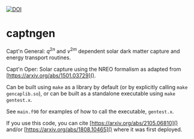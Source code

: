 [![DOI](https://zenodo.org/badge/103404474.svg)](https://zenodo.org/badge/latestdoi/103404474)
# captngen

Capt'n General: $q^{2n}$ and $v^{2m}$ dependent solar dark matter capture and energy transport routines.

Capt'n Oper: Solar capture using the NREO formalism as adapted from [https://arxiv.org/abs/1501.03729]().

Can be built using `make` as a library by default (or by explicitly calling `make gencaplib.so`), or can be built as a standalone executable using `make gentest.x`.

See `main.f90` for examples of how to call the executable, `gentest.x`.

If you use this code, you can cite [https://arxiv.org/abs/2105.06810]() and/or [https://arxiv.org/abs/1808.10465]() where it was first deployed.
